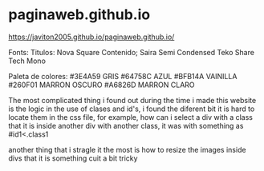 # paginaweb.github.io
https://javiton2005.github.io/paginaweb.github.io/

Fonts:
    Titulos:    Nova Square
    Contenido;  Saira Semi Condensed
                Teko
                Share Tech Mono


Paleta de colores:
    #3E4A59     GRIS
    #64758C     AZUL
    #BFB14A     VAINILLA
    #260F01     MARRON OSCURO
    #A6826D     MARRON CLARO

The most complicated thing i found out during the time i made this website is the logic in the use of clases and id's, i found the diferent bit it is hard to locate them in the css file, for example, how can i select a div with a class that it is inside another div with another class, it was with something as #id1<.class1 

another thing that i stragle it the most is how to resize the images inside divs that it is something cuit a bit tricky
 